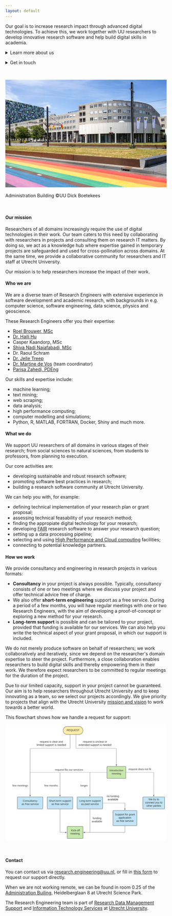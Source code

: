 ```yaml
---
layout: default
---
```



Our goal is to increase research impact through advanced digital technologies. To achieve this, we work together with UU researchers to develop innovative research software and help build digital skills in academia.

<p><details><summary>Learn more about us</summary><br/>

- [Our mission](#our-mission)
- [Who we are](#who-we-are)
- [What we do](#what-we-do)
- [How we work](#how-we-work)
</details>
</p>

<p><details><summary>Get in touch</summary><br/>

- [Request our support](https://forms.office.com/r/YBLk153rvK)
- [Find us on GitHub](https://github.com/orgs/UtrechtUniversity/teams/research-engineering)
- [Contact us](#contact)
</details>
</p>

<br/>
<p align="center">
  <img src="assets/images/bestuursgebouw.jpg"/>
  <figcaption>Administration Building &copy;UU Dick Boetekees</figcaption>
</p>
<br/>


#### Our mission
Researchers of all domains increasingly require the use of digital technologies in their work. Our team caters to this need by collaborating with researchers in projects and consulting them on research IT matters. By doing so, we act as a knowledge hub where expertise gained in temporary projects are safeguarded and used for cross-pollination across domains. At the same time, we provide a collaborative community for researchers and IT staff at Utrecht University. 

Our mission is to help researchers increase the impact of their work.


#### Who we are
We are a diverse team of Research Engineers with extensive experience in software development and academic research, with backgrounds in e.g. computer science, software engineering, data science, physics and geoscience. 

These Research Engineers offer you their expertise:
- [Roel Brouwer, MSc](https://www.uu.nl/medewerkers/RJJBrouwer)
- [Dr. Haili Hu](https://www.uu.nl/medewerkers/HHu2)
- Casper Kaandorp, MSc
- [Shiva Nadi Najafabadi, MSc](https://www.uu.nl/medewerkers/SNadiNajafabadi)
- Dr. Raoul Schram
- [Dr. Jelle Treep](https://www.uu.nl/medewerkers/HJTreep)
- [Dr. Martine de Vos](https://www.uu.nl/medewerkers/MGdeVos) (team coordinator)
- [Parisa Zahedi, PDEng](https://www.uu.nl/medewerkers/PZahedi)

Our skills and expertise include:
  - machine learning;
  - text mining;
  - web scraping;
  - data analysis;
  - high performance computing;
  - computer modelling and simulations;
  - Python, R, MATLAB, FORTRAN, Docker, Shiny and much more.

#### What we do
We support UU researchers of all domains in various stages of their research; from social sciences to natural sciences, from students to professors, from planning to execution.

Our core activities are:
- developing sustainable and robust research software;
- promoting software best practices in research;
- building a research software community at Utrecht University.

We can help you with, for example:
- defining technical implementation of your research plan or grant proposal;
- assessing technical feasability of your research method;
- finding the appropiate digital technology for your research;
- developing [FAIR](https://fair-software.nl/) research software to answer your research question;
- setting up a data processing pipeline;
- selecting and using [High Performance and Cloud computing](_pages/hpc/index.md) facilities;
- connecting to potential knowledge partners.

#### How we work
We provide consultancy and engineering in research projects in various formats:
- **Consultancy** in your project is always possible. Typically, consultancy consists of one or two meetings where we discuss your project and offer technical advice free of charge.
- We also offer **short-term engineering** support as a free service. During a period of a few months, you will have regular meetings with one or two Research Engineers, with the aim of developing a proof-of-concept or exploring a new method for your research.
- **Long-term support** is possible and can be tailored to your project, provided that funding is available for our services. We can also help you write the technical aspect of your grant proposal, in which our support is included.

We do not merely produce software on behalf of researchers; we work collaboratively and iteratively, since we depend on the researcher's domain expertise to steer the project. Furthermore, a close collaboration enables researchers to build digital skills and thereby empowering them in their work. We therefore expect researchers to be committed to regular meetings for the duration of the project.

Due to our limited capacity, support in your project cannot be guaranteed. Our aim is to help researchers throughout Utrecht University and to keep innovating as a team, so we select our projects accordingly. We give priority to projects that align with the Utrecht University [mission and vision](https://www.uu.nl/en/organisation/profile/mission-and-strategy) to work towards a better world. 

This flowchart shows how we handle a request for support: 
<br/>
<p align="center">
  <img src="assets/images/request.svg"/>
</p>
<br/>



#### Contact
You can contact us via research.engineering@uu.nl, or fill in [this form](https://forms.office.com/r/YBLk153rvK) to request our support directly.

When we are not working remote, we can be found in room 0.25 of the [Administration Builing](https://www.uu.nl/en/bestuursgebouw), Heidelberglaan 8 at Utrecht Science Park.

The Research Engineering team is part of [Research Data Management Support](https://www.uu.nl/en/research/research-data-management) and [Information Technology Services](https://www.uu.nl/en/organisation/information-and-technology-services-its) at [Utrecht University](https://www.uu.nl/en). 
